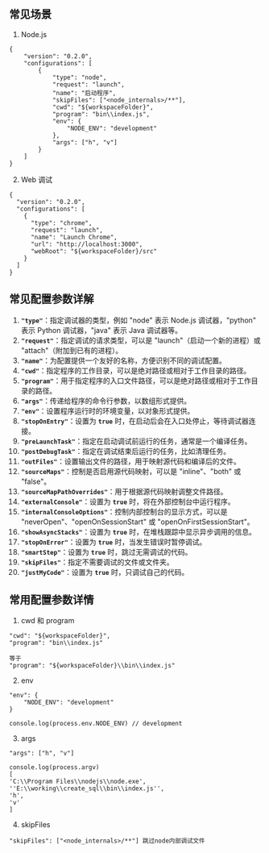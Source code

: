 ## 常见场景

1. Node.js

```
{
    "version": "0.2.0",
    "configurations": [
        {
            "type": "node",
            "request": "launch",
            "name": "启动程序",
            "skipFiles": ["<node_internals>/**"],
            "cwd": "${workspaceFolder}",
            "program": "bin\\index.js",
            "env": {
                "NODE_ENV": "development"
            },
            "args": ["h", "v"]
        }
    ]
}
```

2. Web 调试

```
{
  "version": "0.2.0",
  "configurations": [
    {
      "type": "chrome",
      "request": "launch",
      "name": "Launch Chrome",
      "url": "http://localhost:3000",
      "webRoot": "${workspaceFolder}/src"
    }
  ]
}

```

## 常见配置参数详解

1. **`"type"`**：指定调试器的类型，例如 "node" 表示 Node.js 调试器，"python" 表示 Python 调试器，"java" 表示 Java 调试器等。
2. **`"request"`**：指定调试的请求类型，可以是 "launch"（启动一个新的进程）或 "attach"（附加到已有的进程）。
3. **`"name"`**：为配置提供一个友好的名称，方便识别不同的调试配置。
4. **`"cwd"`**：指定程序的工作目录，可以是绝对路径或相对于工作目录的路径。
5. **`"program"`**：用于指定程序的入口文件路径，可以是绝对路径或相对于工作目录的路径。
6. **`"args"`**：传递给程序的命令行参数，以数组形式提供。
7. **`"env"`**：设置程序运行时的环境变量，以对象形式提供。
8. **`"stopOnEntry"`**：设置为 **`true`** 时，在启动后会在入口处停止，等待调试器连接。
9. **`"preLaunchTask"`**：指定在启动调试前运行的任务，通常是一个编译任务。
10. **`"postDebugTask"`**：指定在调试结束后运行的任务，比如清理任务。
11. **`"outFiles"`**：设置输出文件的路径，用于映射源代码和编译后的文件。
12. **`"sourceMaps"`**：控制是否启用源代码映射，可以是 "inline"、"both" 或 "false"。
13. **`"sourceMapPathOverrides"`**：用于根据源代码映射调整文件路径。
14. **`"externalConsole"`**：设置为 **`true`** 时，将在外部控制台中运行程序。
15. **`"internalConsoleOptions"`**：控制内部控制台的显示方式，可以是 "neverOpen"、"openOnSessionStart" 或 "openOnFirstSessionStart"。
16. **`"showAsyncStacks"`**：设置为 **`true`** 时，在堆栈跟踪中显示异步调用的信息。
17. **`"stopOnError"`**：设置为 **`true`** 时，当发生错误时暂停调试。
18. **`"smartStep"`**：设置为 **`true`** 时，跳过无需调试的代码。
19. **`"skipFiles"`**：指定不需要调试的文件或文件夹。
20. **`"justMyCode"`**：设置为 **`true`** 时，只调试自己的代码。



## 常用配置参数详情

1. cwd 和 program 

```
"cwd": "${workspaceFolder}",
"program": "bin\\index.js"

等于
"program": "${workspaceFolder}\\bin\\index.js"
```

2. env

```
"env": {
	"NODE_ENV": "development"
}

console.log(process.env.NODE_ENV) // development
```

3. args

```
"args": ["h", "v"]

console.log(process.argv)
[
'C:\\Program Files\\nodejs\\node.exe', ''E:\\working\\create_sql\\bin\\index.js'',
'h',
'v'
]
```

4. skipFiles

```
"skipFiles": ["<node_internals>/**"] 跳过node内部调试文件
```

